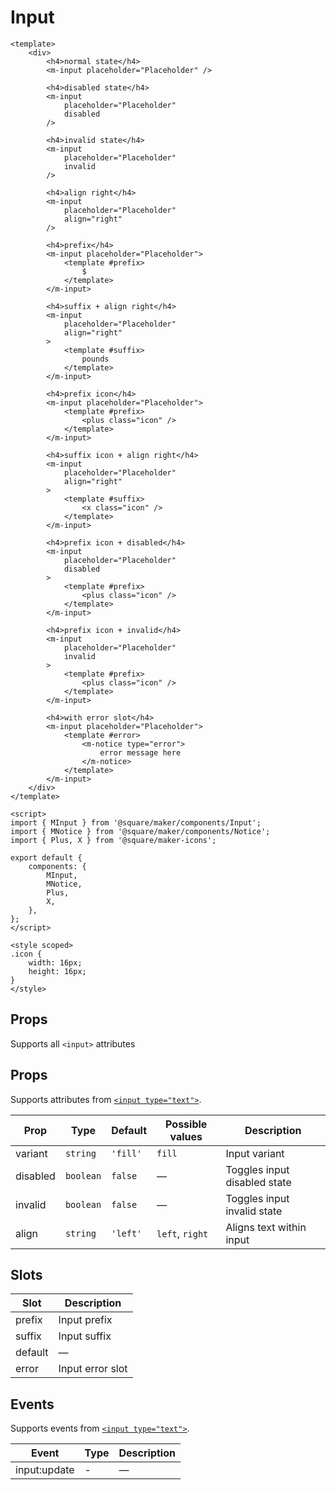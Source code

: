 # Input

```vue
<template>
	<div>
		<h4>normal state</h4>
		<m-input placeholder="Placeholder" />

		<h4>disabled state</h4>
		<m-input
			placeholder="Placeholder"
			disabled
		/>

		<h4>invalid state</h4>
		<m-input
			placeholder="Placeholder"
			invalid
		/>

		<h4>align right</h4>
		<m-input
			placeholder="Placeholder"
			align="right"
		/>

		<h4>prefix</h4>
		<m-input placeholder="Placeholder">
			<template #prefix>
				$
			</template>
		</m-input>

		<h4>suffix + align right</h4>
		<m-input
			placeholder="Placeholder"
			align="right"
		>
			<template #suffix>
				pounds
			</template>
		</m-input>

		<h4>prefix icon</h4>
		<m-input placeholder="Placeholder">
			<template #prefix>
				<plus class="icon" />
			</template>
		</m-input>

		<h4>suffix icon + align right</h4>
		<m-input
			placeholder="Placeholder"
			align="right"
		>
			<template #suffix>
				<x class="icon" />
			</template>
		</m-input>

		<h4>prefix icon + disabled</h4>
		<m-input
			placeholder="Placeholder"
			disabled
		>
			<template #prefix>
				<plus class="icon" />
			</template>
		</m-input>

		<h4>prefix icon + invalid</h4>
		<m-input
			placeholder="Placeholder"
			invalid
		>
			<template #prefix>
				<plus class="icon" />
			</template>
		</m-input>

		<h4>with error slot</h4>
		<m-input placeholder="Placeholder">
			<template #error>
				<m-notice type="error">
					error message here
				</m-notice>
			</template>
		</m-input>
	</div>
</template>

<script>
import { MInput } from '@square/maker/components/Input';
import { MNotice } from '@square/maker/components/Notice';
import { Plus, X } from '@square/maker-icons';

export default {
	components: {
		MInput,
		MNotice,
		Plus,
		X,
	},
};
</script>

<style scoped>
.icon {
	width: 16px;
	height: 16px;
}
</style>
```

## Props
Supports all `<input>` attributes

<!-- api-tables:start -->
## Props

Supports attributes from [`<input type="text">`](https://developer.mozilla.org/en-US/docs/Web/HTML/Element/input/text).

| Prop     | Type      | Default  | Possible values | Description                  |
| -------- | --------- | -------- | --------------- | ---------------------------- |
| variant  | `string`  | `'fill'` | `fill`          | Input variant                |
| disabled | `boolean` | `false`  | —               | Toggles input disabled state |
| invalid  | `boolean` | `false`  | —               | Toggles input invalid state  |
| align    | `string`  | `'left'` | `left`, `right` | Aligns text within input     |


## Slots

| Slot    | Description      |
| ------- | ---------------- |
| prefix  | Input prefix     |
| suffix  | Input suffix     |
| default | —                |
| error   | Input error slot |


## Events

Supports events from [`<input type="text">`](https://developer.mozilla.org/en-US/docs/Web/HTML/Element/input/text).

| Event        | Type | Description |
| ------------ | ---- | ----------- |
| input:update | -    | —           |
<!-- api-tables:end -->

